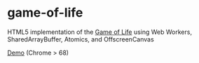 # game-of-life

HTML5 implementation of the [Game of Life](https://en.wikipedia.org/wiki/Conway%27s_Game_of_Life) using Web Workers, SharedArrayBuffer, Atomics, and OffscreenCanvas

[Demo](https://awesome-aryabhata-fb7540.netlify.app/) (Chrome > 68)
